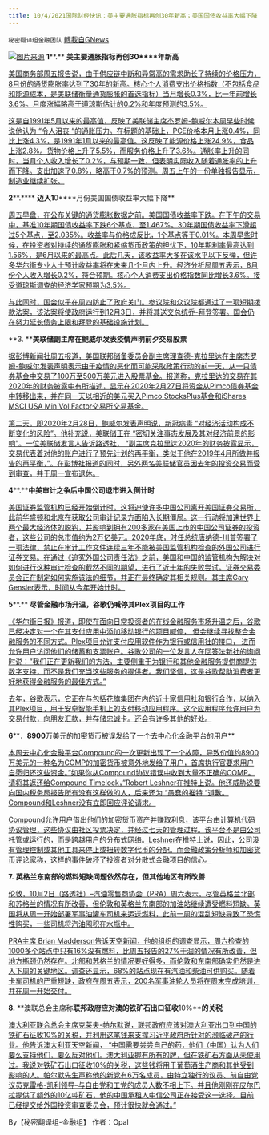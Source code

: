 ```yaml
---
title: 10/4/2021国际财经快讯：美主要通胀指标再创30年新高；美国国债收益率大幅下降
---
```

`秘密翻译组金融团队` [轉載自GNews](https://gnews.org/zh-hans/1572784/)

![](https://assets.gnews.org/wp-content/uploads/2021/10/图片2-5.png)[图片来源](https://winknews.com)
**1****.** **美****主要通胀指标再创****30****年新高**

[美国商务部周五报告说，由于供应链中断和异常高的需求助长了持续的价格压力，8月份的通货膨胀率达到了30年的新高。核心个人消费支出价格指数（不包括食品和能源成本，是美联储衡量通货膨胀的首选指标）当月增长0.3%，比一年前增长3.6%。月度涨幅略高于道琼斯估计的0.2%和年度预测的3.5%。](https://www.cnbc.com/2021/10/01/key-inflation-gauge-watched-by-the-federal-reserve-hits-another-30-year-high.html)

[这是自1991年5月以来的最高值，反映了美联储主席杰罗姆-鲍威尔本周早些时候说他认为 “令人沮丧 “的通胀压力。在标题的基础上，PCE价格本月上涨0.4%，同比上涨4.3%，是1991年1月以来的最高值。这反映了能源价格上涨24.9%，食品上涨2.8%。货物价格上升了5.5%，而服务价格上升了3.6%。通胀率上升的同时，当月个人收入增长了0.2%，与预期一致，但表明实际收入随着通胀率的上升而下降。支出加速了0.8%，略高于0.7%的预测。周五上午的一份单独报告显示，制造业继续扩张。](https://www.cnbc.com/2021/10/01/key-inflation-gauge-watched-by-the-federal-reserve-hits-another-30-year-high.html)

**2****.**** ****迈入1****0****月份美国国债收益率大幅下降**

[周五早盘，在公布关键的通货膨胀数据之前。美国国债收益率下跌。在下午的交易中，基准10年期国债收益率下跌6个基点，至1.467%。30年期国债收益率下滑超过5个基点，至2.035%。收益率与价格成反比，1个基点等于0.01%。本周早些时候，在投资者对持续的通货膨胀和紧缩货币政策的担忧下，10年期利率最高达到1.56%，是6月以来的最高点。此后几天，该收益率大多在该水平以下反弹，但许多华尔街专业人士预计收益率将在未来几个月内上升。经济分析局周五表示，8月份个人收入增长0.2%，符合预期。核心个人消费支出价格指数同比增长3.6%。接受道琼斯调查的经济学家预期为3.5%。](https://www.cnbc.com/2021/10/01/us-bonds-treasury-yields-fall-ahead-of-key-inflation-data.html)

[与此同时，国会似乎在周四防止了政府关门。参议院和众议院都通过了一项短期拨款法案，该法案将使政府运行到12月3日，并将其送交总统乔-拜登签署。国会仍在努力延长债务上限和拜登的基础设施计划。](https://www.cnbc.com/2021/10/01/us-bonds-treasury-yields-fall-ahead-of-key-inflation-data.html)

**3. ****美联储副主席在鲍威尔发表疫情声明前夕交易股票**

[据彭博新闻社周五报道，美国联邦储备委员会副主席理查德-克拉里达在主席杰罗姆-鲍威尔发表声明表示由于疫情的恶化而可能采取政策行动的前一天，从一只债券基金中交易了100万至500万美元进入股票基金。报道称，克拉里达的交易在其2020年的财务披露中有所描述，显示在2020年2月27日将资金从Pimco债券基金中转移出来，并在同一天以相近的美元买入Pimco StocksPlus基金和iShares MSCI USA Min Vol Factor交易所交易基金。](https://www.oann.com/fed-vice-chair-traded-into-stocks-on-eve-of-powell-pandemic-statement-bloomberg/)

[第二天，即2020年2月28日，鲍威尔发表声明说，新冠病毒 “对经济活动构成不断变化的风险”。他补充说，美联储正在 “密切关注事态发展及其对经济前景的影响”。一位美联储发言人告诉路透社， “副主席克拉里达2020年的财务披露显示，交易代表着对他的账户进行了预先计划的再平衡，类似于他在2019年4月所做并报告的再平衡，”。在彭博社报道的同时，另外两名美联储官员因去年的投资交易而受到审查，并于周一宣布退休。](https://www.oann.com/fed-vice-chair-traded-into-stocks-on-eve-of-powell-pandemic-statement-bloomberg/)

**4****.****中美审计之争后中国公司退市进入倒计时**

[美国证券监管机构已经开始倒计时，这将迫使许多中国公司离开美国证券交易所，此前华盛顿和北京在获取公司审计记录方面陷入长期僵局。这一行动将加速世界上两个最大经济体的脱钩，并影响到拥有200多家在美国上市的中国公司证券的投资者，这些公司的总市值约为2万亿美元。2020年底，时任总统唐纳德-川普签署了一项法律，禁止在审计工作文件连续三年不能被美国监管机构检查的外国公司进行证券交易。在通过《追究外国公司责任法》之前，美国和中国的监管机构为解决对如何进行这种审计检查的截然不同的期望，进行了近十年的失败尝试。证券交易委员会正在制定如何实施该法的细节，并正在最终确定其相关规则。其主席Gary Gensler表示，时间从今年开始计时。](https://www.wsj.com/articles/countdown-starts-on-chinese-company-delistings-after-long-u-s-china-audit-fight-11633172403?mod=business_lead_pos4)

**5****.** **尽管金融市场升温，谷歌仍喊停其****Plex****项目的工作**

[《华尔街日报》报道，即使在面向日常投资者的在线金融服务市场升温之后，谷歌已经决定对一个在其支付应用中添加移动银行的项目喊停， 但会继续寻找整合金融服务的不同方式。Plex项目允许支付应用软件作为银行或信用社的接口， 进而允许用户访问他们的储蓄和支票账户。谷歌公司的一位发言人在回答法新社的询问时说：”我们正在更新我们的方法，主要侧重于为银行和其他金融服务提供商提供数字支持，而不是我们充当这些服务的提供者。我们坚信，这是谷歌帮助消费者更好地获得金融服务的最佳方式。”](https://www.wionews.com/world/google-ends-work-on-its-plex-project-even-after-financial-markets-heat-up-417518)

[去年，谷歌表示，它正在与包括花旗集团在内的近十家信用社和银行合作，以纳入其Plex项目，用于安卓智能手机上的支付移动应用程序。这个应用程序允许用户为交易付款，向朋友汇款，并存储忠诚卡。还会有许多其他的好处。](https://www.wionews.com/world/google-ends-work-on-its-plex-project-even-after-financial-markets-heat-up-417518)

**6****．****8900****万美元的加密货币被误发给了一个去中心化金融平台的用户**

[本周去中心化金融平台Compound的一次更新出现了一个故障，导致价值约8900万美元的一种名为COMP的加密货币被意外地发给了用户，首席执行官要求用户自愿归还这些资金。”如果你从Compound协议错误中收到大量不正确的COMP。请将其返还给Compound Timelock，”Robert Leshner在推特上说。他还威胁说要向国内税务局报告所有没有这样做的人，后来还为 “愚蠢的推特 “道歉。Compound和Leshner没有立即回应评论请求。](https://www.businessinsider.com/compound-ceo-asks-users-return-89-million-crypto-after-glitch-2021-10)

[Compound允许用户借出他们的加密货币资产并赚取利息，该平台由计算机代码协议管理，这些协议由社区投票决定，并经过七天的管理过程。该平台不是由公司托管或运行的，而是跨越用户的分布式网络。Leshner在推特上说，因此，公司没有管理控制或其他工具来停止或扭转数字代币的分配。而金融政策分析师和加密货币评论家称，这样的事件破坏了投资者对分散式金融项目的信心。](https://www.businessinsider.com/compound-ceo-asks-users-return-89-million-crypto-after-glitch-2021-10)

**7.** **英格兰东南部的燃料短缺问题依然存在，但其他地区有所改善**

[伦敦，10月2日（路透社）–汽油零售商协会（PRA）周六表示，尽管英格兰北部和苏格兰的情况有所改善，但伦敦和英格兰东南部的加油站继续遭受燃料短缺。英国将从周一开始部署军事油罐车司机来运送燃料，此前一周的混乱短缺导致了恐慌性购买，一些司机将汽油囤积在水瓶中。](https://www.reuters.com/business/energy/fuel-shortages-remain-south-east-england-improvements-elsewhere-2021-10-02/)

[PRA主席 Brian Madderson告诉天空新闻，他的组织的调查显示，周六检查的1000多个站点中只有16%没有燃料，比周五报告的27%干涸的情况有所改善，但地方瓶颈仍然存在。北部和苏格兰的情况要好得多，而伦敦和东南部确实仍然是进入下周的关键地区。调查还显示，68%的站点现在有汽油和柴油可供购买。随着卡车司机的严重短缺，政府在周五表示，200名军事油轮人员将在周末完成培训，并在周一开始交付。](https://www.reuters.com/business/energy/fuel-shortages-remain-south-east-england-improvements-elsewhere-2021-10-02/)

**8.** **澳联总会主席称****联邦政府应对澳的铁矿石出口征收****10%****的关税**

[澳大利亚联合总会主席克莱夫-帕尔默说，联邦政府应该对澳大利亚出口到中国的铁矿石征收10%的关税，并利用这笔钱来支撑习近平政府所针对的濒临破产的行业。他告诉澳大利亚天空新闻， “中国需要尝尝自己的药，他们（中国）认为人们要么支持他们，要么反对他们。澳大利亚握有所有的牌，但在铁矿石方面从未使用过。我说对铁矿石出口征收10%的关税，这些钱将用于葡萄酒生产商和其他受到影响的人。帕尔默先生声称他的新党有6万名成员，由特立独行的议员、前自由党议员克雷格-凯利领导–与自由党和工党的成员人数不相上下。并且他刚刚在皮尔巴拉提供了额外的10亿吨矿石，他的中国承租人中信公司正在接受这一选择。目前已经提交给外国投资审查委员会，预计很快就会通过。”](https://www.skynews.com.au/australia-news/politics/clive-palmer-federal-govt-should-put-10-per-cent-tariff-on-australias-iron-ore-exports/news-story/c04515ab1b27d3f425df6531ee984591)

By【秘密翻译组-金融组】
作者：Opal
